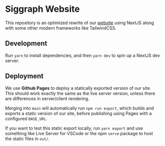 # Siggraph Website

This repository is an optimized rewrite of our [website](http://cg.cis.upenn.edu/siggraph/main.html) using NextJS along with some other modern frameworks like TailwindCSS.

## Development

Run `yarn` to install dependencies, and then `yarn dev` to spin up a NextJS dev server.

## Deployment

We use __Github Pages__ to deploy a statically exported version of our site. This should work exactly the same as the live server version, unless there are differences in server/client rendering.

Merging into `main` will automatically run `npm run export`, which builds and exports a static version of our site, before publishing using Pages with a configured `BASE_URL`.

If you want to test this static export locally, run `yarn export` and use something like Live Server for VSCode or the npm `serve` package to host the static files in `out/`.

